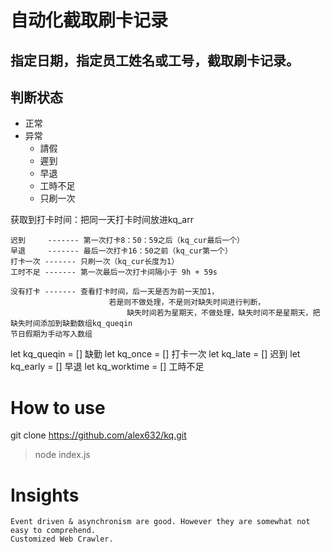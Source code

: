 # 自动化截取刷卡记录
## 指定日期，指定员工姓名或工号，截取刷卡记录。
## 判断状态
   * 正常
   * 异常
     * 請假
     * 遲到
     * 早退 
     * 工時不足
     * 只刷一次

获取到打卡时间：把同一天打卡时间放进kq_arr
  
    迟到     ------- 第一次打卡8：50：59之后（kq_cur最后一个）
    早退     ------- 最后一次打卡16：50之前（kq_cur第一个）
    打卡一次 ------- 只刷一次（kq_cur长度为1）
    工时不足 ------- 第一次最后一次打卡间隔小于 9h + 59s

    没有打卡 ------- 查看打卡时间，后一天是否为前一天加1，
                          若是则不做处理，不是则对缺失时间进行判断，
                              缺失时间若为星期天，不做处理，缺失时间不是星期天，把缺失时间添加到缺勤数组kq_queqin
    节日假期为手动写入数组
   
let kq_queqin = []     缺勤
let kq_once = []       打卡一次
let kq_late = []       迟到
let kq_early = []      早退
let kq_worktime = []   工時不足

# How to use
git clone https://github.com/alex632/kq.git
> node index.js

# Insights
    Event driven & asynchronism are good. However they are somewhat not easy to comprehend.
    Customized Web Crawler.
